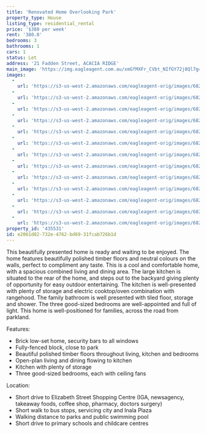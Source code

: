 ```yaml
---
title: 'Renovated Home Overlooking Park'
property_type: House
listing_type: residential_rental
price: '$380 per week'
rent: '380.0'
bedrooms: 3
bathrooms: 1
cars: 1
status: Let
address: '21 Fadden Street, ACACIA RIDGE'
main_image: 'https://img.eagleagent.com.au/xmGfMXFr_CVbt_NIfGY72j8Ql7g=/1280x854/smart/https://s3-us-west-2.amazonaws.com/eagleagent-orig/images/6825305/424084390-image-M.jpg'
images:
  -
    url: 'https://s3-us-west-2.amazonaws.com/eagleagent-orig/images/6825317/424084390-image-L.jpg'
  -
    url: 'https://s3-us-west-2.amazonaws.com/eagleagent-orig/images/6825316/424084390-image-K.jpg'
  -
    url: 'https://s3-us-west-2.amazonaws.com/eagleagent-orig/images/6825315/424084390-image-J.jpg'
  -
    url: 'https://s3-us-west-2.amazonaws.com/eagleagent-orig/images/6825314/424084390-image-I.jpg'
  -
    url: 'https://s3-us-west-2.amazonaws.com/eagleagent-orig/images/6825313/424084390-image-H.jpg'
  -
    url: 'https://s3-us-west-2.amazonaws.com/eagleagent-orig/images/6825312/424084390-image-G.jpg'
  -
    url: 'https://s3-us-west-2.amazonaws.com/eagleagent-orig/images/6825311/424084390-image-F.jpg'
  -
    url: 'https://s3-us-west-2.amazonaws.com/eagleagent-orig/images/6825310/424084390-image-E.jpg'
  -
    url: 'https://s3-us-west-2.amazonaws.com/eagleagent-orig/images/6825309/424084390-image-D.jpg'
  -
    url: 'https://s3-us-west-2.amazonaws.com/eagleagent-orig/images/6825308/424084390-image-C.jpg'
  -
    url: 'https://s3-us-west-2.amazonaws.com/eagleagent-orig/images/6825307/424084390-image-B.jpg'
  -
    url: 'https://s3-us-west-2.amazonaws.com/eagleagent-orig/images/6825306/424084390-image-A.jpg'
  -
    url: 'https://s3-us-west-2.amazonaws.com/eagleagent-orig/images/6825305/424084390-image-M.jpg'
property_id: '435531'
id: e2061d82-732e-4762-bd69-31fcab726b1d
---
```

This beautifully presented home is ready and waiting to be enjoyed. The home features beautifully polished timber floors and neutral colours on the walls, perfect to compliment any taste. This is a cool and comfortable home, with a spacious combined living and dining area. The large kitchen is situated to the rear of the home, and steps out to the backyard giving plenty of opportunity for easy outdoor entertaining. The kitchen is well-presented with plenty of storage and electric cooktop/oven combination with rangehood. The family bathroom is well presented with tiled floor, storage and shower. The three good-sized bedrooms are well-appointed and full of light. This home is well-positioned for families, across the road from parkland.

Features:

*  Brick low-set home, security bars to all windows
*  Fully-fenced block, close to park
*  Beautiful polished timber floors throughout living, kitchen and bedrooms
*  Open-plan living and dining flowing to kitchen
*  Kitchen with plenty of storage
*  Three good-sized bedrooms, each with ceiling fans

Location:

*  Short drive to Elizabeth Street Shopping Centre (IGA, newsagency, takeaway foods, coffee shop, pharmacy, doctors surgery)
*  Short walk to bus stops, servicing city and Inala Plaza
*  Walking distance to parks and public swimming pool
*  Short drive to primary schools and childcare centres